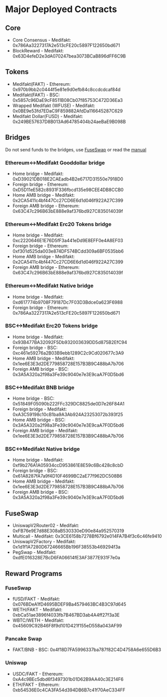# Major Deployed Contracts

## Core

* Core Consensus - Medifakt: 0x786Aa3227317A2e513cFE20c5897F122650bd671
* BlockReward - Medifakt: 0x63D4efeD2e3dA070247bea3073BCaB896dFF6C9B

## Tokens

* Medifakt(FAKT) - Ethereum: 0x970b9bb2c0444f5e81e9d0efb84c8ccdcdcaf84d
* Medifakt(FAKT) - BSC: 0x5857c96DaE9cF8511B08Cb07f85753C472D36Ea3
* Wrapped Medifakt (WFUSE) - Medifakt: 0x0BE9e53fd7EDaC9F859882AfdDa116645287C629
* Medifakt Dollar(FUSD) - Medifakt: 0x249BE57637D8B013Ad64785404b24aeBaE9B098B

## Bridges

Do not send funds to the bridges, use [FuseSwap](https://fuseswap.co) or read the [manual](broken-reference/)

### Ethereum<->Medifakt Gooddollar bridge

* Home bridge - Medifakt: 0xD39021DB018E2CAEadb4B2e6717D31550e7918D0
* Foreign bridge - Ethereum: 0xD5D11eE582c8931F336fbcd135e98CEE4DB8CCB0
* Home AMB bridge - Medifakt: 0x2CA5411c4bf447Cc27CD6E6d1d046f922A27C399
* Foreign AMB bridge - Ethereum: 0x63C47c296B63bE888e9af376bd927C835014039f

### Ethereum<->Medifakt Erc20 Tokens bridge

* Home bridge - Medifakt: 0xc2220646E1E76D5fF3a441eDd9E8EFF0e4A8EF03
* Foreign bridge - Ethereum: 0xf301d525da003e874DF574BCdd309a6BF0535bb6
* Home AMB bridge - Medifakt: 0x2CA5411c4bf447Cc27CD6E6d1d046f922A27C399
* Foreign AMB bridge - Ethereum: 0x63C47c296B63bE888e9af376bd927C835014039f

### Ethereum<->Medifakt Native bridge

* Home bridge - Medifakt: 0xd617774b9708F79187Dc7F03D3Bdce0a623F6988
* Foreign bridge - Ethereum: 0x786Aa3227317A2e513cFE20c5897F122650bd671

### BSC<->Medifakt Erc20 Tokens bridge

* Home bridge - Medifakt: 0x93B477BA32092F5Db932003639DD5d875B2EfC94
* Foreign bridge - BSC: 0xc461e59276a2B03B9ebb1289C2c9Cd020677c3A9
* Home AMB bridge - Medifakt: 0x1ee6E3E3d2DE779858728E157B3B9C488bA7b706
* Foreign AMB bridge - BSC: 0x3A5A320a2f98a3Fe39c9040e7e3E9caA7F0D5bd6

### BSC<->Medifakt BNB bridge

* Home bridge - BSC: 0x51849F05090b222FFc329DC8825de0D7e26F84A1
* Foreign bridge - Medifakt: 0xA3C59198c10cB1ba9A3Ab924A23253072b393f25
* Home AMB bridge - BSC: 0x3A5A320a2f98a3Fe39c9040e7e3E9caA7F0D5bd6
* Foreign AMB bridge - Medifakt: 0x1ee6E3E3d2DE779858728E157B3B9C488bA7b706

### BSC<->Medifakt Native bridge

* Home bridge - Medifakt: 0xf9b276A1A05934ccD953861E8E59c6Bc428c8cbD
* Foreign bridge - BSC: 0x61A8287fA7a9f4D10F4699BC2aE77f962DC508B6
* Home AMB bridge - Medifakt: 0x1ee6E3E3d2DE779858728E157B3B9C488bA7b706
* Foreign AMB bridge - BSC: 0x3A5A320a2f98a3Fe39c9040e7e3E9caA7F0D5bd6

## FuseSwap

* UniswapV2Router02 - Medifakt: 0xFB76e9E7d88E308aB530330eD90e84a952570319
* Multicall - Medifakt: 0x3CE6158b7278Bf6792e014FA7B4f3c6c46fe9410
* UniswapV2Factory - Medifakt: 0x1d1f1A7280D67246665Bb196F38553b469294f3a
* PegSwap - Medifakt: 0xdfE016328E7BcD6FA06614fE3AF3877E931F7e0a

## Reward Programs

### FuseSwap

* fUSD/FAKT - Medifakt: 0x076BDeA1fD4695BDEF9Ba4579463BC4B3C97d645
* WETH/FAKT - Medifakt: 0xbCa51ae3896f4033fb7B467BD3ab4A4ff27f3a3E
* WBTC/WETH - Medifakt: 0x45609C92B46F8f9d101D421f155eD558a043AF99

### Pancake Swap

* FAKT/BNB - BSC: 0x4f18D7FA5996337ba787f82C4D4758A6e655D6B3

### Uniswap

* USDC/FAKT - Ethereum: 0xA4c9BEc5dbd6f3497301b01D62B9AA40c3E214F6
* ETH/FAKT - Ethereum: 0xb54536E0c4CA3FA54d394DB6B7c41f70AeC334FF
